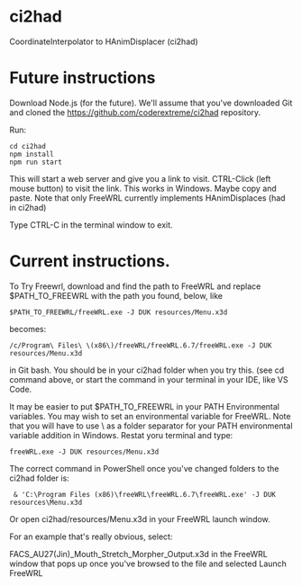 # ci2had
CoordinateInterpolator to HAnimDisplacer (ci2had)

# Future instructions

Download Node.js (for the future).  We'll assume that you've downloaded Git and cloned the https://github.com/coderextreme/ci2had repository.


Run:
```
cd ci2had
npm install
npm run start
```

This will start a web server and give you a link to visit.  CTRL-Click (left mouse button) to visit the link.  This works in Windows.  Maybe copy and paste.  Note that only FreeWRL currently implements HAnimDisplaces (had in ci2had)

Type CTRL-C in the terminal window to exit.


# Current instructions.

To Try Freewrl, download and find the path to FreeWRL and replace $PATH_TO_FREEWRL with the path you found, below, like
```
$PATH_TO_FREEWRL/freeWRL.exe -J DUK resources/Menu.x3d
```
becomes:
```
/c/Program\ Files\ \(x86\)/freeWRL/freeWRL.6.7/freeWRL.exe -J DUK resources/Menu.x3d
```
in Git bash.  You should be in your ci2had folder when you try this. (see cd command above, or start the command in your terminal in your IDE, like VS Code.

It may be easier to put $PATH_TO_FREEWRL in your PATH Environmental variables.
You may wish to set an environmental variable for FreeWRL.
Note that you will have to use \ as a folder separator for your PATH environmental variable addition in Windows.
Restat yoru terminal and type:
```
freeWRL.exe -J DUK resources/Menu.x3d
```
The correct command in PowerShell once you've changed folders to the ci2had folder is:
```
 & 'C:\Program Files (x86)\freeWRL\freeWRL.6.7\freeWRL.exe' -J DUK resources\Menu.x3d
 ```

Or open ci2had/resources/Menu.x3d in your FreeWRL launch window.

For an example that's really obvious, select:

FACS\_AU27(Jin)_Mouth_Stretch_Morpher_Output.x3d in the FreeWRL window that pops up once you've browsed to the file and selected Launch FreeWRL

